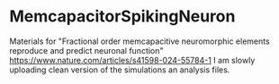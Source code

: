 # MemcapacitorSpikingNeuron
Materials for "Fractional order memcapacitive neuromorphic elements reproduce and predict neuronal function" https://www.nature.com/articles/s41598-024-55784-1
I am slowly uploading clean version of the simulations an analysis files. 
